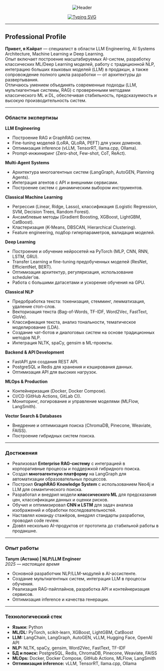 <div align="center">

![Header](https://capsule-render.vercel.app/api?type=waving&color=gradient&customColorList=0,2,2,5,30&height=250&section=header&text=Кайрат%20Жаксылыков&fontSize=60&fontColor=fff&animation=fadeIn&fontAlignY=35&desc=Junior%20LLM%20Engineer%20%7C%20AI%20Systems%20Architect&descAlignY=55&descSize=18)

</div>

<div align="center">
  
[![Typing SVG](https://readme-typing-svg.herokuapp.com?font=Fira+Code&pause=1000&color=2E9EF7&center=true&vCenter=true&width=600&lines=Junior+LLM+Engineer;Multi-Agent+Systems+Specialist;Production+AI+Applications;Enterprise+ML+Solutions)](https://git.io/typing-svg)

</div>

---

## Professional Profile

**Привет, я Кайрат** — специалист в области LLM Engineering, AI Systems Architecture, Machine Learning и Deep Learning.  
Опыт включает построение масштабируемых AI-систем, разработку классических ML/Deep Learning моделей, работу с традиционной NLP, интеграцию больших языковых моделей (LLM) в продакшн, а также сопровождение полного цикла разработки — от архитектуры до развертывания.  
Отличаюсь умением объединять современные подходы (LLM, мультиагентные системы, RAG) с проверенными методами классического ML и DL, обеспечивая стабильность, предсказуемость и высокую производительность систем.

---

### Области экспертизы

**LLM Engineering**
- Построение RAG и GraphRAG систем.
- Fine-tuning моделей (LoRA, QLoRA, PEFT) для узких доменов.
- Оптимизация inference (vLLM, TensorRT, llama.cpp, Ollama).
- Prompt-инжиниринг (Zero-shot, Few-shot, CoT, ReAct).

**Multi-Agent Systems**
- Архитектура многоагентных систем (LangGraph, AutoGEN, Planning Agents).
- Интеграция агентов с API и внешними сервисами.
- Построение систем с динамическим выбором инструментов.

**Classical Machine Learning**
- Регрессия (Linear, Ridge, Lasso), классификация (Logistic Regression, SVM, Decision Trees, Random Forest).
- Ансамблевые методы (Gradient Boosting, XGBoost, LightGBM, CatBoost).
- Кластеризация (K-Means, DBSCAN, Hierarchical Clustering).
- Feature engineering, подбор гиперпараметров, валидация моделей.

**Deep Learning**
- Построение и обучение нейросетей на PyTorch (MLP, CNN, RNN, LSTM, GRU).
- Transfer Learning и fine-tuning предобученных моделей (ResNet, EfficientNet, BERT).
- Оптимизация архитектур, регуляризация, использование scheduler’ов.
- Работа с большими датасетами и ускорение обучения на GPU.

**Classical NLP**
- Предобработка текста: токенизация, стемминг, лемматизация, удаление стоп-слов.
- Векторизация текста (Bag-of-Words, TF-IDF, Word2Vec, FastText, GloVe).
- Классификация текста, анализ тональности, тематическое моделирование (LDA).
- Создание чат-ботов и диалоговых систем на основе традиционных методов NLP.
- Интеграция NLTK, spaCy, gensim в ML-проекты.

**Backend & API Development**
- FastAPI для создания REST API.
- PostgreSQL и Redis для хранения и кэширования данных.
- Оптимизация API для высоких нагрузок.

**MLOps & Production**
- Контейнеризация (Docker, Docker Compose).
- CI/CD (GitHub Actions, GitLab CI).
- Мониторинг, логирование и управление моделями (MLFlow, LangSmith).

**Vector Search & Databases**
- Внедрение и оптимизация поиска (ChromaDB, Pinecone, Weaviate, FAISS).
- Построение гибридных систем поиска.

---

### Достижения

- Реализовал **Enterprise RAG-систему** с интеграцией в корпоративные процессы и поддержкой гибридного поиска.
- Создал **многоагентную платформу** на LangGraph для автоматизации образовательных процессов.
- Построил **GraphRAG Knowledge System** с использованием Neo4j и LLM для семантического поиска.
- Разработал и внедрил модели **классического ML** для предсказания цен, классификации данных и оценки рисков.
- Обучил и оптимизировал **CNN и LSTM** для задач анализа изображений и обработки последовательностей.
- Наставлял команду стажёров, внедрял стандарты разработки, проводил code review.
- Довёл несколько AI-продуктов от прототипа до стабильной работы в продакшне.

---

### Опыт работы

**Tanym (Астана) | NLP/LLM Engineer**  
*2025 — настоящее время*  
- Основной разработчик NLP/LLM-модулей в AI-ассистенте.
- Создание мультиагентных систем, интеграция LLM в процессы обучения.
- Реализация RAG-пайплайнов, разработка API и контейнеризация сервисов.
- Оптимизация inference и качества генерации.

---

### Технологический стек

- **Языки:** Python  
- **ML/DL:** PyTorch, scikit-learn, XGBoost, LightGBM, CatBoost  
- **LLM:** LangChain, LangGraph, AutoGEN, vLLM, Hugging Face, OpenAI API  
- **NLP:** NLTK, spaCy, gensim, Word2Vec, FastText, TF-IDF  
- **БД и поиск:** PostgreSQL, Redis, ChromaDB, Pinecone, Weaviate, FAISS  
- **MLOps:** Docker, Docker Compose, GitHub Actions, MLFlow, LangSmith  
- **Оптимизация inference:** vLLM, TensorRT, llama.cpp, Ollama


